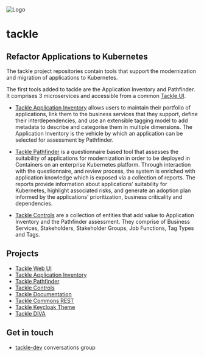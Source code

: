 <img src="https://raw.githubusercontent.com/konveyor/community/main/brand/logo/konveyor-logo-tackle.svg" alt="Logo"/>

# tackle

## Refactor Applications to Kubernetes

The tackle project repositories contain tools that support the modernization and migration of applications to Kubernetes.  

The first tools added to tackle are the Application Inventory and Pathfinder.  
It comprises 3 microservices and accessible from a common [Tackle UI](https://github.com/konveyor/tackle-ui/).  

* [Tackle Application Inventory](https://github.com/konveyor/tackle-application-inventory) allows users to maintain their portfolio of applications, link them to the business services that they support, define their interdependencies, and use an extensible tagging model to add metadata to describe and categorise them in multiple dimensions. The Application Inventory is the vehicle by which an application can be selected for assessment by Pathfinder.  

* [Tackle Pathfinder](https://github.com/konveyor/tackle-pathfinder) is a questionnaire based tool that assesses the suitability of applications for modernization in order to be deployed in Containers on an enterprise Kubernetes platform. Through interaction with the questionnaire, and review process, the system is enriched with application knowledge which is exposed via a collection of reports. The reports provide information about applications’ suitability for Kubernetes, highlight associated risks, and generate an adoption plan informed by the applications’ prioritization, business criticality and dependencies.  

* [Tackle Controls](https://github.com/konveyor/tackle-controls) are a collection of entities that add value to Application Inventory and the Pathfinder assessment. They comprise of Business Services, Stakeholders, Stakeholder Groups, Job Functions, Tag Types and Tags.  

## Projects

* [Tackle Web UI](https://github.com/konveyor/tackle-ui)
* [Tackle Application Inventory](https://github.com/konveyor/tackle-application-inventory)
* [Tackle Pathfinder](https://github.com/konveyor/tackle-pathfinder)
* [Tackle Controls](https://github.com/konveyor/tackle-controls)
* [Tackle Documentation](https://github.com/konveyor/tackle-documentation)
* [Tackle Commons REST](https://github.com/konveyor/tackle-commons-rest)
* [Tackle Keycloak Theme](https://github.com/konveyor/tackle-keycloak-theme)
* [Tackle DiVA](https://github.com/konveyor/tackle-diva)

## Get in touch

* [tackle-dev](https://groups.google.com/g/tackle-dev) conversations group

